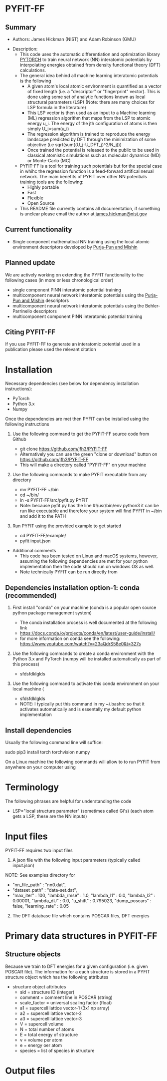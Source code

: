 # PYFIT-FF 

## Summary 

- Authors: James Hickman (NIST) and Adam Robinson (GMU) 

+ Description: 
	- This code uses the automatic differentiation and optimization library [PYTORCH](https://pytorch.org/) to train neural network (NN) interatomic potentials by interpolating energies obtained from density functional theory (DFT) calculations. 
	- The general idea behind all machine learning interatomic potentials is the following
		*  A given atom's local atomic environment is quantified as a vector of fixed length (i.e. a "descriptor" or "fingerprint" vector). This is done using some set of analytic functions known as local structural parameters (LSP) (Note: there are many choices for LSP formula in the literature)
		* This LSP vector is then used as an input to a Machine learning (ML) regression algorithm that maps from the LSP to atomic energy u_i. The energy of the jth  configuration of atoms is then simply U_j=sum(u_i)
		* The regression algorithm is trained to reproduce the energy landscape predicted by DFT through the minimization of some objective (i.e sqrt(sum((U_j-U_DFT_j)^2/N_j)))
		* Once trained the potential is released to the public to be used in classical atomistic simulations such as molecular dynamics (MD) or Monte-Carlo (MC)
	- PYFIT-FF is a tool for training such potentials but for the special case in whihc the regression function is a feed-forward artifical nerual network. The main benefits of PYFIT over other NN potentials training tools are the following: 
		* Highly portable 
		* Fast 
		* Flexible
		* Open Source
	- This README file currently contains all documentation, if something is unclear please email the author at james.hickman@nist.gov 

## Current functionality

+ Single component mathematical NN training using the local atomic environment descriptors developed by [Purja-Pun and Mishin](https://www.nature.com/articles/s41467-019-10343-5) 


## Planned update

We are actively working on extending the PYFIT functionality to the following cases (in more or less chronological order) 

+ single component PINN interatomic potential training
+ multicomponent neural network interatomic potentials using the [Purja-Pun and Mishin](https://www.nature.com/articles/s41467-019-10343-5) descriptors 
+ multicomponent neural network interatomic potentials using the Behler-Parrinello descriptors
+ multicomponent component PINN interatomic potential training

## Citing PYFIT-FF 

If you use PYFIT-FF to generate an interatomic potential used in a publication please used the relevant citation
	



# Installation

Necessary dependencies (see below for dependency installation instructions):  

- PyTorch
- Python 3.x
- Numpy

Once the dependencies are met then PYFIT can be installed using the following instructions 

1) Use the following command to get the PYFIT-FF source code from Github
 	- git clone https://github.com/jfh3/PYFIT-FF
	- Alternatively you can use the green "clone or download" button on https://github.com/jfh3/PYFIT-FF
 	- This will make a directory called "PYFIT-FF" on your machine 

2) Use the following commands to make PYFIT executable from any directory  
 	- mv PYFIT-FF ~/bin
	- cd ~/bin/
	- ln -s PYFIT-FF/src/pyfit.py  PYFIT 
	- Note: because pyfit.py has the line #!/usr/bin/env python3 it can be run like executable and therefore your system will find PYFIT in ~/bin and add it to the PATH  
3) Run PYFIT using the provided example to get started 
	- cd PYFIT-FF/example/
	- pyfit input.json 

+ Additional comments 
	- This code has been tested on Linux and macOS systems, however, assuming the following dependencies are met for your python implementation then the code should run on windows OS as well.
	- Note technically PYFIT can be run directly from

## Dependencies installation option-1: conda (recommended)  

1) First install "conda" on your machine (conda is a popular open source python package management system)
 	- The conda installation process is well documented at the following link 
 	- https://docs.conda.io/projects/conda/en/latest/user-guide/install/
	- for more information on conda see the following: https://www.youtube.com/watch?v=23aQdrS58e0&t=327s
2) Use the following commands to create a conda environment with the Python 3.x and PyTorch (numpy will be installed automatically as part of this process) 
	- sfdsfdklglds

3) Use the following command to activate this conda environment on your local machine (
	- sfdsfdklglds
	- NOTE: I typically put this command in my ~/.bashrc so that it activates automatically and is essentally my default python implementation


## Install dependencies 



Usually the following command line will suffice:

sudo pip3 install torch torchvision numpy

On a Linux machine the following commands will allow to to run PYFIT from anywhere on your computer using 




# Terminology 
The following phrases are helpful for understanding the code 
+ LSP="local structure parameter" (sometimes called Gi's) (each atom gets a LSP, these are the NN inputs)

# Input files
PYFIT-FF requires two input files 

1) A json file with the following input parameters (typically called input.json)

NOTE: See examples directory for 

+ "nn_file_path"			:	"nn0.dat",
+ "dataset_path"			:	"data-set.dat",
+ "max_iter"			:	100,
"lambda_rmse"			:	1.0,
"lambda_l1"			:	0.0,
"lambda_l2"			:	0.00001,
"lambda_dU"			:	0.0,
"u_shift"			:	0.795023,
"dump_poscars"			:	false,
"learning_rate"			:	0.05


2) The DFT database file which contains POSCAR files, DFT energies


# Primary data structures in PYFIT-FF

## Structure objects 

Because we train to DFT energies for a given configuration (i.e. given POSCAR file). The information for a each structure is stored in a PYFIT structure object which has the following attributes  

+ structure object attributes 
	- sid			= structure ID (integer)
	- comment		= comment line in POSCAR (string)
	- scale_factor	= universal scaling factor  (float) 
	- a1			= supercell lattice vector-1 (3x1 np array)
	- a2			= supercell lattice vector-2
	- a3			= supercell lattice vector-3
	- V				= supercell volume 
	- N      		= total number of atoms 
	- E				= total energy of structure 
	- v				= volume per atom
	- e				= energy oer atom
	- species		= list of species in structure



# Output files
 
